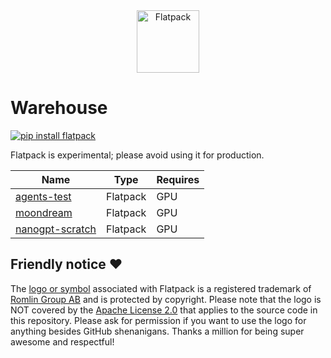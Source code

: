 <div align="center">
  <img src="https://romlin.com/wp-content/uploads/2023/05/flatpack_ai_logo.svg" width="100" height="100" alt="Flatpack">
</div>

# Warehouse

[![pip install flatpack](https://img.shields.io/badge/pip%20install-flatpack-5865f2)](https://pypi.org/project/flatpack/)

Flatpack is experimental; please avoid using it for production.

| Name                                                                                              | Type     | Requires |
|---------------------------------------------------------------------------------------------------|----------|----------|
| [agents-test](https://github.com/romlingroup/flatpack-ai/tree/main/warehouse/agents-test)         | Flatpack | GPU      |
| [moondream](https://github.com/romlingroup/flatpack-ai/tree/main/warehouse/moondream)             | Flatpack | GPU      |
| [nanogpt-scratch](https://github.com/romlingroup/flatpack-ai/tree/main/warehouse/nanogpt-scratch) | Flatpack | GPU      |

## Friendly notice ❤️

The [logo or symbol](https://romlin.com/wp-content/uploads/2023/05/flatpack_ai_logo.svg) associated with Flatpack is a
registered trademark of [Romlin Group AB](https://romlin.com) and is protected by copyright. Please note that the logo
is NOT covered by the [Apache License 2.0](https://www.apache.org/licenses/LICENSE-2.0) that applies to the source code
in this repository. Please ask for permission if you want to use the logo for anything besides GitHub shenanigans.
Thanks a million for being super awesome and respectful!
